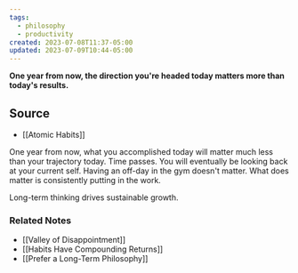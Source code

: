 ```yaml
---
tags:
  - philosophy
  - productivity
created: 2023-07-08T11:37-05:00
updated: 2023-07-09T10:44-05:00
---
```

**One year from now, the direction you're headed today matters more than today's results.**

## Source
- [[Atomic Habits]]

One year from now, what you accomplished today will matter much less than your trajectory today. Time passes. You will eventually be looking back at your current self. Having an off-day in the gym doesn't matter. What does matter is consistently putting in the work. 

Long-term thinking drives sustainable growth. 

### Related Notes
- [[Valley of Disappointment]]
- [[Habits Have Compounding Returns]]
- [[Prefer a Long-Term Philosophy]]